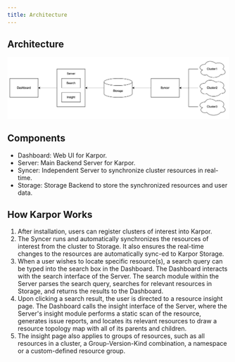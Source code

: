 ```yaml
---
title: Architecture
---
```


## Architecture

![](assets/1-architecture/flowchart.png)

## Components

-   Dashboard: Web UI for Karpor.
-   Server: Main Backend Server for Karpor.
-   Syncer: Independent Server to synchronize cluster resources in real-time.
-   Storage: Storage Backend to store the synchronized resources and user data.

## How Karpor Works

1. After installation, users can register clusters of interest into Karpor.
2. The Syncer runs and automatically synchronizes the resources of interest from the cluster to Storage. It also ensures the real-time changes to the resources are automatically sync-ed to Karpor Storage.
3. When a user wishes to locate specific resource(s), a search query can be typed into the search box in the Dashboard. The Dashboard interacts with the search interface of the Server. The search module within the Server parses the search query, searches for relevant resources in Storage, and returns the results to the Dashboard.
4. Upon clicking a search result, the user is directed to a resource insight page. The Dashboard calls the insight interface of the Server, where the Server's insight module performs a static scan of the resource, generates issue reports, and locates its relevant resources to draw a resource topology map with all of its parents and children.
5. The insight page also applies to groups of resources, such as all resources in a cluster, a Group-Version-Kind combination, a namespace or a custom-defined resource group.

